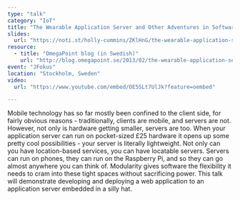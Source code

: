 ```yaml
---
type: "talk"
category: "IoT"
title: "The Wearable Application Server and Other Adventures in Software Engineering"
slides:
  url: "https://noti.st/holly-cummins/ZKlHnG/the-wearable-application-server-and-other-adventures-in-software-engineering"
resource:
  - title: "OmegaPoint blog (in Swedish)"
    url: "http://blog.omegapoint.se/2013/02/the-wearable-application-server-and.html"
event: "JFokus"
location: "Stockholm, Sweden"
video:
  url: "https://www.youtube.com/embed/OE5SLt7UlJk?feature=oembed"

---
```

Mobile technology has so far mostly been confined to the client side, for fairly obvious reasons - traditionally, clients are mobile, and servers are not. However, not only is hardware getting smaller, servers are too. When your application server can run on pocket-sized £25 hardware it opens up some pretty cool possibilities - your server is literally lightweight. Not only can you have location-based services, you can have locatable servers. Servers can run on phones, they can run on the Raspberry Pi, and so they can go almost anywhere you can think of. Modularity gives software the flexibility it needs to cram into these tight spaces without sacrificing power. This talk will demonstrate developing and deploying a web application to an application server embedded in a silly hat.